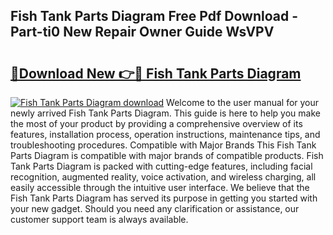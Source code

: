 ## Fish Tank Parts Diagram Free Pdf Download - Part-ti0 New Repair Owner Guide WsVPV

# <h2><a href="http://dft4k7.blite.top/?on=Fish+Tank+Parts+Diagram">🔗Download New 👉🔴 Fish Tank Parts Diagram</a></h2>

[![Fish Tank Parts Diagram download](https://i.imgur.com/lujVjoI.png)](http://dft4k7.blite.top/?on=Fish+Tank+Parts+Diagram)
Welcome to the user manual for your newly arrived Fish Tank Parts Diagram. This guide is here to help you make the most of your product by providing a comprehensive overview of its features, installation process, operation instructions, maintenance tips, and troubleshooting procedures. Compatible with Major Brands This Fish Tank Parts Diagram is compatible with major brands of compatible products. Fish Tank Parts Diagram is packed with cutting-edge features, including facial recognition, augmented reality, voice activation, and wireless charging, all easily accessible through the intuitive user interface. We believe that the Fish Tank Parts Diagram has served its purpose in getting you started with your new gadget. Should you need any clarification or assistance, our customer support team is always available.
